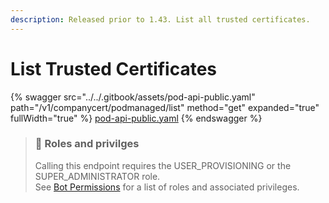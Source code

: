 ```yaml
---
description: Released prior to 1.43. List all trusted certificates.
---
```


# List Trusted Certificates

{% swagger src="../../.gitbook/assets/pod-api-public.yaml" path="/v1/companycert/podmanaged/list" method="get" expanded="true" fullWidth="true" %}
[pod-api-public.yaml](../../.gitbook/assets/pod-api-public.yaml)
{% endswagger %}

> ### 🚧 Roles and privilges
>
> Calling this endpoint requires the USER\_PROVISIONING or the SUPER\_ADMINISTRATOR role.\
> See [Bot Permissions](https://docs.developers.symphony.com/building-bots-on-symphony/configuration/bot-permissions) for a list of roles and associated privileges.
